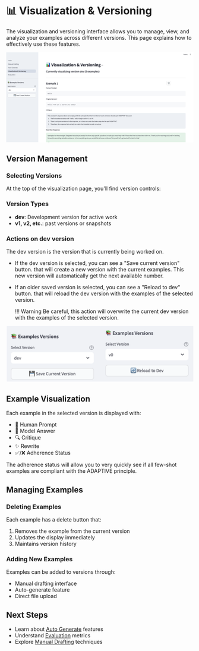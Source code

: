 # 📊 Visualization & Versioning

The visualization and versioning interface allows you to manage, view, and analyze your examples across different versions. This page explains how to effectively use these features.

![selector](../assets/visualization.png)

## Version Management

### Selecting Versions

At the top of the visualization page, you'll find version controls:

### Version Types

- **dev**: Development version for active work
- **v1, v2, etc.**: past versions or snapshots

### Actions on dev version

The dev version is the version that is currently being worked on.

- If the dev version is selected, you can see a "Save current version" button. that will create a new version with the current examples. This new version will automatically get the next available number.

- If an older saved version is selected, you can see a "Reload to dev" button. that will reload the dev version with the examples of the selected version.

  !!! Warning
      Be careful, this action will overwrite the current dev version with the examples of the selected version.

![save-version](../assets/selector.png)

## Example Visualization

Each example in the selected version is displayed with:

- 📝 Human Prompt
- 🤖 Model Answer
- 🔍 Critique
- ✨ Rewrite
- ✅/❌ Adherence Status

The adherence status will allow you to very quickly see if all few-shot examples are compliant with the ADAPTIVE principle.

## Managing Examples

### Deleting Examples

Each example has a delete button that:

1. Removes the example from the current version
2. Updates the display immediately
3. Maintains version history

### Adding New Examples

Examples can be added to versions through:

- Manual drafting interface
- Auto-generate feature
- Direct file upload

## Next Steps

- Learn about [Auto Generate](auto-generate.md) features
- Understand [Evaluation](evaluation.md) metrics
- Explore [Manual Drafting](manual-drafting.md) techniques
